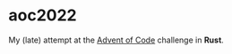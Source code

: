 # aoc2022
My (late) attempt at the [Advent of Code](https://adventofcode.com/) challenge in **Rust**.
